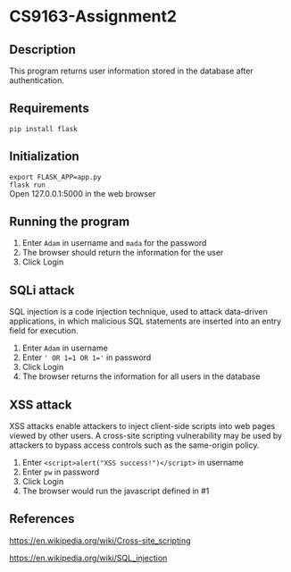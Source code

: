 # CS9163-Assignment2
## Description
This program returns user information stored in the database after authentication.
## Requirements
`pip install flask`
## Initialization
`export FLASK_APP=app.py`\
`flask run`\
Open 127.0.0.1:5000 in the web browser
## Running the program
1. Enter `Adam` in username and `mada` for the password
2. The browser should return the information for the user
3. Click Login
## SQLi attack
SQL injection is a code injection technique, used to attack data-driven applications, in which malicious SQL statements are inserted into an entry field for execution.
1. Enter `Adam` in username
2. Enter `' OR 1=1 OR 1='` in password
3. Click Login
4. The browser returns the information for all users in the database
## XSS attack
XSS attacks enable attackers to inject client-side scripts into web pages viewed by other users. A cross-site scripting vulnerability may be used by attackers to bypass access controls such as the same-origin policy.
1. Enter `<script>alert("XSS success!")</script>` in username
2. Enter `pw` in password
3. Click Login
4. The browser would run the javascript defined in #1
## References
https://en.wikipedia.org/wiki/Cross-site_scripting

https://en.wikipedia.org/wiki/SQL_injection

